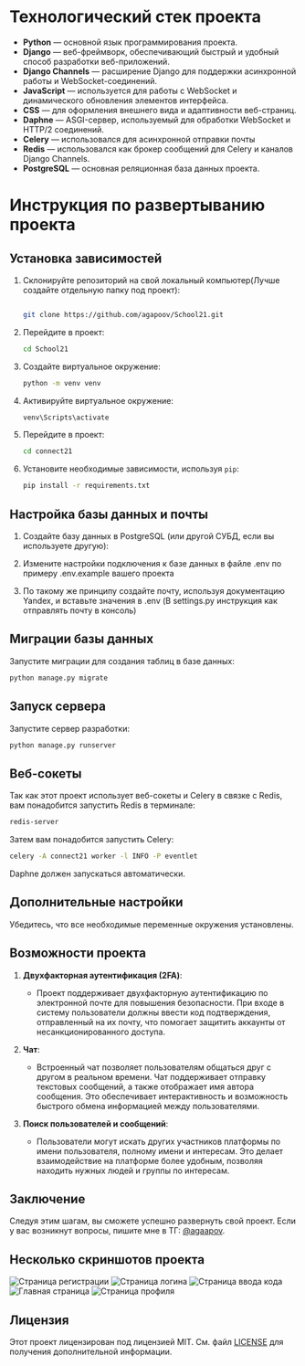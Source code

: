 # Технологический стек проекта


- **Python** — основной язык программирования проекта.
- **Django** — веб-фреймворк, обеспечивающий быстрый и удобный способ разработки веб-приложений.
- **Django Channels** — расширение Django для поддержки асинхронной работы и WebSocket-соединений.
- **JavaScript** — используется для работы с WebSocket и динамического обновления элементов интерфейса.
- **CSS** — для оформления внешнего вида и адаптивности веб-страниц.
- **Daphne** — ASGI-сервер, используемый для обработки WebSocket и HTTP/2 соединений.
- **Celery** — использовался для асинхронной отправки почты
- **Redis** — использовался как брокер сообщений для Celery и каналов Django Channels.
- **PostgreSQL** — основная реляционная база данных проекта.


# Инструкция по развертыванию проекта

## Установка зависимостей

1. Склонируйте репозиторий на свой локальный компьютер(Лучше создайте отдельную папку под проект):
   ```bash

   git clone https://github.com/agapoov/School21.git
   ```
2. Перейдите в проект:
   ```bash
   cd School21
   ```
   
3. Создайте виртуальное окружение:
   ```bash
   python -m venv venv
   ```

3. Активируйте виртуальное окружение:
   ```bash
   venv\Scripts\activate
   ```

5. Перейдите в проект:
   ```bash
   cd сonnect21
   ```

6. Установите необходимые зависимости, используя `pip`:
   ```bash
   pip install -r requirements.txt
   ```


## Настройка базы данных и  почты

1. Создайте базу данных в PostgreSQL (или другой СУБД, если вы используете другую):


2. Измените настройки подключения к базе данных в файле .env по примеру .env.example вашего проекта

3. По такому же принципу создайте почту, используя документацию Yandex, и вставьте значения в .env (В settings.py инструкция как отправлять почту в консоль)

## Миграции базы данных

Запустите миграции для создания таблиц в базе данных:
```bash
python manage.py migrate
```

## Запуск сервера

Запустите сервер разработки:
```bash
python manage.py runserver
```

## Веб-сокеты

Так как этот проект использует веб-сокеты и Celery в связке с Redis, вам понадобится запустить Redis в терминале:
```bash
redis-server
```
Затем вам понадобится запустить Celery:
```bash
celery -A connect21 worker -l INFO -P eventlet
```
Daphne должен запускаться автоматически.


## Дополнительные настройки



Убедитесь, что все необходимые переменные окружения установлены.
## Возможности проекта

1. **Двухфакторная аутентификация (2FA)**: 
   - Проект поддерживает двухфакторную аутентификацию по электронной почте для повышения безопасности. При входе в систему пользователи должны ввести код подтверждения, отправленный на их почту, что помогает защитить аккаунты от несанкционированного доступа.

2. **Чат**: 
   - Встроенный чат позволяет пользователям общаться друг с другом в реальном времени. Чат поддерживает отправку текстовых сообщений, а также отображает имя автора сообщения. Это обеспечивает интерактивность и возможность быстрого обмена информацией между пользователями.

3. **Поиск пользователей и сообщений**: 
   - Пользователи могут искать других участников платформы по имени пользователя, полному имени и интересам. Это делает взаимодействие на платформе более удобным, позволяя находить нужных людей и группы по интересам.
## Заключение

Следуя этим шагам, вы сможете успешно развернуть свой проект. Если у вас возникнут вопросы, пишите мне в ТГ: [@agaapov](https://t.me/agaapov).


## Несколько скриншотов проекта
![Страница регистрации](connect21/static/deps/project_images/Register_page.png)
![Страница логина](connect21/static/deps/project_images/login_page.png)
![Страница ввода кода](connect21/static/deps/project_images/input_code.png)
![Главная страница](connect21/static/deps/project_images/main_page.png)
![Страница профиля](connect21/static/deps/project_images/profile_page.png)
## Лицензия


Этот проект лицензирован под лицензией MIT. См. файл [LICENSE](LICENSE) для получения дополнительной информации.

